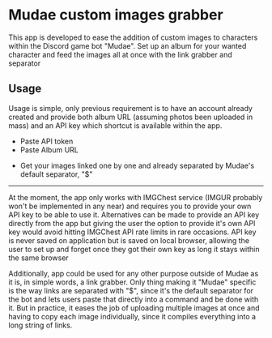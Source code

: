 # Mudae custom images grabber

This app is developed to ease the addition of custom images to characters within the Discord game bot "Mudae". Set up an album for your wanted character and feed the images all at once with the link grabber and separator

## Usage

Usage is simple, only previous requirement is to have an account already created and provide both album URL (assuming photos been uploaded in mass) and an API key which shortcut is available within the app.
- Paste API token
- Paste Album URL
+ Get your images linked one by one and already separated by Mudae's default separator, "$"

***

At the moment, the app only works with IMGChest service (IMGUR probably won't be implemented in any near) and requires you to provide your own API key to be able to use it. Alternatives can be made to provide an API key directly from the app but giving the user the option to provide it's own API key would avoid hitting IMGChest API rate limits in rare occasions.
API key is never saved on application but is saved on local browser, allowing the user to set up and forget once they got their own key as long it stays within the same browser

Additionally, app could be used for any other purpose outside of Mudae as it is, in simple words, a link grabber. Only thing making it "Mudae" specific is the way links are separated with "$", since it's the default separator for the bot and lets users paste that directly into a command and be done with it.
But in practice, it eases the job of uploading multiple images at once and having to copy each image individually, since it compiles everything into a long string of links.
 
